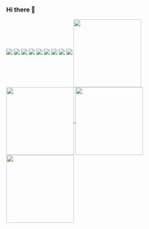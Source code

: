 ### Hi there 👋

<!--
**QuantumHW/QuantumHW** is a ✨ _special_ ✨ repository because its `README.md` (this file) appears on your GitHub profile.

Here are some ideas to get you started:

- 🔭 I’m currently working on ...
- 🌱 I’m currently learning ...
- 👯 I’m looking to collaborate on ...
- 🤔 I’m looking for help with ...
- 💬 Ask me about ...
- 📫 How to reach me: ...
- 😄 Pronouns: ...
- ⚡ Fun fact: ...
-->
<span>
   <img src="https://img.shields.io/badge/-Python-black?style=flat&logo=python&logoColor=white">
  <img src="https://img.shields.io/badge/-Java-F89820?style=flat&logo=java&logoColor=white">
  <img src="https://img.shields.io/badge/-HTML-orange?style=flat&logo=html5&logoColor=white">
  <img src="https://img.shields.io/badge/-MySQL-F29111?style=flat&logo=mysql&logoColor=white">
  <img src="https://img.shields.io/badge/-Git-F1502F?style=flat&logo=git&logoColor=white">
  <img src="https://img.shields.io/badge/-Github-000000?style=flat&logo=github&logoColor=white">
  <img src="https://img.shields.io/badge/-LeetCode-orange?style=flat&logo=leetcode&logoColor=white">
  <img src="https://img.shields.io/badge/-StackOverflow-yellow?style=flat&logo=stackoverflow&logoColor=white">
  <img src="https://img.shields.io/badge/-Markdown-origin?style=flat&logo=markdown&logoColor=white">
</span>


<a href="https://github.com/anuraghazra/github-readme-stats">
  <img align="center" height="180px" src="https://github-readme-stats.vercel.app/api?username=QuantumHW&show_icons=true&theme=buefy" />
</a>
<a href="https://github.com/anuraghazra/github-readme-stats">
  <img align="center" height="180px" src="https://github-readme-stats.vercel.app/api/top-langs/?username=QuantumHW&layout=compact" />
</a>


<a href="https://github.com/anuraghazra/github-readme-stats">
  <img align="center" height="180px" src="https://github-readme-stats.vercel.app/api?username=Hami-Lemon&show_icons=true&theme=buefy" />
</a>
<a href="https://github.com/anuraghazra/github-readme-stats">
  <img align="center" height="180px" src="https://github-readme-stats.vercel.app/api/top-langs/?username=Hami-Lemon&layout=compact" />
</a>





